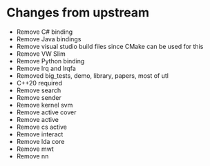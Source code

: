 # Changes from upstream

- Remove C# binding
- Remove Java bindings
- Remove visual studio build files since CMake can be used for this
- Remove VW Slim
- Remove Python binding
- Remove lrq and lrqfa
- Removed big_tests, demo, library, papers, most of utl
- C++20 required
- Remove search
- Remove sender
- Remove kernel svm
- Remove active cover
- Remove active
- Remove cs active
- Remove interact
- Remove lda core
- Remove mwt
- Remove nn
